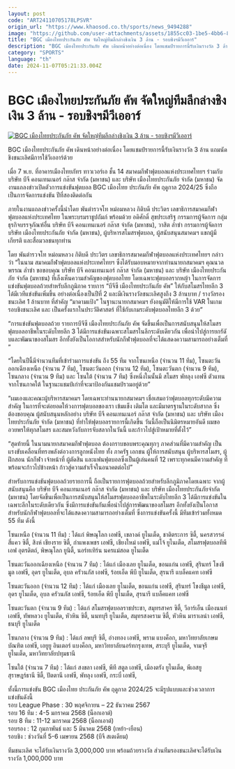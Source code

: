 ```yaml
---
layout: post
code: "ART24110705178LPSVR"
origin_url: "https://www.khaosod.co.th/sports/news_9494288"
image: "https://github.com/user-attachments/assets/1855cc03-1be5-4bb6-8c5d-0b1a80c66c69"
title: "BGC เมืองไทยประกันภัย คัพ จัดใหญ่ทีมลีกล่างชิงเงิน 3 ล้าน - รอบชิงฯมีวีเออาร์"
description: "BGC เมืองไทยประกันภัย คัพ เดินหน้าอย่างต่อเนื่อง โดยแชมป์รายการนี้รับเงินรางวัล 3 ล้าน แถมนัดชิงชนะเลิศมีการใช้วีเออาร์ด้วย"
category: "SPORTS"
language: "th"
date: 2024-11-07T05:21:33.004Z
---
```


# BGC เมืองไทยประกันภัย คัพ จัดใหญ่ทีมลีกล่างชิงเงิน 3 ล้าน - รอบชิงฯมีวีเออาร์

[![BGC เมืองไทยประกันภัย คัพ จัดใหญ่ทีมลีกล่างชิงเงิน 3 ล้าน - รอบชิงฯมีวีเออาร์](https://www.khaosod.co.th/wpapp/uploads/2024/11/BGC.jpg "BGC เมืองไทยประกันภัย คัพ จัดใหญ่ทีมลีกล่างชิงเงิน 3 ล้าน - รอบชิงฯมีวีเออาร์")](https://www.khaosod.co.th/wpapp/uploads/2024/11/BGC.jpg)

BGC เมืองไทยประกันภัย คัพ เดินหน้าอย่างต่อเนื่อง โดยแชมป์รายการนี้รับเงินรางวัล 3 ล้าน แถมนัดชิงชนะเลิศมีการใช้วีเออาร์ด้วย

เมื่อ 7 พ.ย. ที่อาคารเมืองไทยภัทร ทาวเวอร์เอ ชั้น 14 สมาคมกีฬาฟุตบอลแห่งประเทศไทยฯ ร่วมกับ บริษัท บีจี คอนเทนเนอร์ กล๊าส จำกัด (มหาชน) และ บริษัท เมืองไทยประกันภัย จำกัด (มหาชน) จัดงานแถลงข่าวเปิดตัวการแข่งขันฟุตบอล BGC เมืองไทย ประกันภัย คัพ ฤดูกาล 2024/25 ซึ่งถือเป็นการจัดการแข่งขัน ปีที่สองติดต่อกัน

ภายในงานแถลงข่าวครั้งนี้นำโดย พันตำรวจโท หม่อมหลวง กิติบดี ประวิตร เลขาธิการสมาคมกีฬาฟุตบอลแห่งประเทศไทย ในพระบรมราชูปถัมภ์ พร้อมด้วย อดิศักดิ์ สุขประเสริฐ กรรมการผู้จัดการ กลุ่มธุรกิจบรรจุภัณฑ์อื่น บริษัท บีจี คอนเทนเนอร์ กล๊าส จำกัด (มหาชน), วาสิต ล่ำซำ กรรมการผู้จัดการ บริษัท เมืองไทยประกันภัย จำกัด (มหาชน), ผู้บริหารสโมสรฟุตบอล, ผู้สนับสนุนสมาคมฯ แขกผู้มีเกียรติ และสื่อมวลชนทุกท่าน

โดย พันตำรวจโท หม่อมหลวง กิติบดี ประวิตร เลขาธิการสมาคมกีฬาฟุตบอลแห่งประเทศไทยฯ กล่าวว่า “ในนาม สมาคมกีฬาฟุตบอลแห่งประเทศไทยฯ ซึ่งได้รับมอบหมายจากท่านนายกสมาคมฯ คุณนวลพรรณ ล่ำซำ ขอขอบคุณ บริษัท บีจี คอนเทนเนอร์ กล๊าส จำกัด (มหาชน) และ บริษัท เมืองไทยประกันภัย จำกัด (มหาชน) ที่เล็งเห็นความสำคัญของฟุตบอลไทย โดยเฉพาะฟุตบอลรากหญ้า ในการจัดการแข่งขันฟุตบอลถ้วยสำหรับลีกภูมิภาค รายการ “บีจีซี เมืองไทยประกันภัย คัพ” ให้กับสโมสรไทยลีก 3 ได้มีเวทีแข่งขันเพิ่มขึ้น อย่างต่อเนื่องเป็นปีที่ 2 และมีเงินรางวัลชนะเลิศสูงถึง 3 ล้านบาท / รางวัลรองชนะเลิศ 1 ล้านบาท ที่สำคัญ “มาดามแป้ง” ในฐานะนายกสมาคมฯ ยังอนุมัติให้มีการใช้ VAR ในเกมรอบชิงชนะเลิศ และ เป็นครั้งแรกในประวัติศาสตร์ ที่ใช้กับเกมระดับฟุตบอลไทยลีก 3 ด้วย“

“การแข่งขันฟุตบอลถ้วย รายการบีจีซี เมืองไทยประกันภัย คัพ จัดขึ้นเพื่อเป็นการสนับสนุนให้สโมสรฟุตบอลอาชีพในระดับไทยลีก 3 ได้มีการแข่งขันเฉพาะสโมสรในลีกระดับเดียวกัน เพื่อนำไปสู่การยกรัดับและพัฒนาของสโมสร อีกทั้งยังเป็นโอกาสสำหรับนักกีฬาฟุตบอลที่จะได้แสดงความสามารถอย่างเต็มที่ ”

“โดยในปีนี้มีจำนวนทีมที่เข้าร่วมการแข่งขัน ถึง 55 ทีม จากโซนเหนือ (จำนวน 11 ทีม), โซนตะวันออกเฉียงเหนือ (จำนวน 7 ทีม), โซนตะวันออก (จำนวน 12 ทีม), โซนตะวันตก (จำนวน 9 ทีม), โซนกลาง (จำนวน 9 ทีม) และ โซนใต้ (จำนวน 7 ทีม) ซึ่งหนึ่งในนั้นมี สโมสร พัทลุง เอฟซี ตัวแทนจากโซนภาคใต้ ในฐานะแชมป์เก่าที่จะมาป้องกันแชมป์รวมอยู่ด้วย”

“ผมเองและคณะผู้บริหารสมาคมฯ โดยเฉพาะท่านนายกสมาคมฯ เชื่อเสมอว่าฟุตบอลทุกระดับมีความสำคัญ ในการที่จะต่อยอดให้วงการฟุตบอลของเรา เข้มแข็ง เติมโต และมีมาตรฐานในระดับสากล ซึ่งต้องขอบคุณ ผู้สนับสนุนหลักอย่าง บริษัท บีจี คอนเทนเนอร์ กล๊าส จำกัด (มหาชน) และ บริษัท เมืองไทยประกันภัย จำกัด (มหาชน) ที่ทำให้ฟุตบอลรายการนี้เกิดขึ้น วันนี้ถือเป็นนิมิตรหมายอันดี ผมขออวยพรให้ทุกสโมสร และสมหวังกับการจับสลากในวันนี้ และก้าวไปสู่เป้าหมายที่ตั้งไว้”

“สุดท้ายนี้ ในนามนายกสมาคมกีฬาฟุตบอล ต้องกราบขอบพระคุณทุกๆ ภาคส่วนที่มีความสำคัญ เป็นแรงขับเคลื่อนที่ทรงพลังต่อวงการลูกหนังไทย ทั้ง ภาครัฐ เอกชน ผู้ให้การสนับสนุน ผู้บริหารสโมสร, ผู้ฝึกสอน นักกีฬา เจ้าหน้าที่ ผู้ตัดสิน และแฟนฟุตบอลซึ่งเป็นผู้เล่นคนที่ 12 เพราะทุกคนมีความสำคัญ ที่พร้อมจะก้าวไปข้างหน้า ก้าวสู่ความสำเร็จในอนาคตต่อไป”

สำหรับการแข่งขันฟุตบอลถ้วยรายการนี้ ถือเป็นรายการฟุตบอลถ้วยสำหรับลีกภูมิภาคโดยเฉพาะ จากผู้สนับสนุนคือ บริษัท บีจี คอนเทนเนอร์ กล๊าส จำกัด (มหาชน) และ บริษัท เมืองไทยประกันภัยจำกัด (มหาชน) โดยจัดขึ้นเพื่อเป็นการสนับสนุนให้สโมสรฟุตบอลอาชีพในระดับไทยลีก 3 ได้มีการแข่งขันในเฉพาะลีกในระดับเดียวกัน ซึ่งมีการแข่งขันกันเพื่อนำไปสู่การพัฒนาของสโมสร อีกทั้งยังเป็นโอกาสสำหรับนักกีฬาฟุตบอลที่จะได้แสดงความสามารถอย่างเต็มที่ ซึ่งการแข่งขันครั้งนี้ มีทีมเข้าร่วมทั้งหมด 55 ทีม ดังนี้

โซนเหนือ (จำนวน 11 ทีม) : ได้แก่ พิษณุโลก เอฟซี, เขลางค์ ยูไนเต็ด, ชาติตระการ ซิตี้, นครสวรรค์ สี่แคว ซิตี้, สิงห์ เชียงราย ซิตี้, กำแพงเพชร เอฟซี, เชียงใหม่ เอฟซี, แม่โจ้ ยูไนเต็ด, สโมสรฟุตบอลทีพีเอฟ อุตรดิตถ์, พิษณุโลก ยูนิตี้, นอร์ทเทิร์น นครแม่สอด ยูไนเต็ด

โซนตะวันออกเฉียงเหนือ (จำนวน 7 ทีม) : ได้แก่ เมืองเลย ยูไนเต็ด, ขอนแก่น เอฟซี, สุรินทร์ โขงชีมูล เอฟซี, อุดร ยูไนเต็ด, อุบล ครัวนภัส เอฟซี, ร้อยเอ็ด พีบี ยูไนเต็ด, สุรนารี แบล็คแคท เอฟซี

โซนตะวันออก (จำนวน 12 ทีม) : ได้แก่ เมืองเลย ยูไนเต็ด, ขอนแก่น เอฟซี, สุรินทร์ โขงชีมูล เอฟซี, อุดร ยูไนเต็ด, อุบล ครัวนภัส เอฟซี, ร้อยเอ็ด พีบี ยูไนเต็ด, สุรนารี แบล็คแคท เอฟซี

โซนตะวันตก (จำนวน 9 ทีม) : ได้แก่ สโมสรฟุตบอลราชประชา, สมุทรสาคร ซิตี้, วีอาร์เอ็น เมืองนนท์ เอฟซี, ทัพหลวง ยูไนเต็ด, หัวหิน ซิตี้, นนทบุรี ยูไนเต็ด, สมุทรสงคราม ซิตี้, หัวหิน มาราเลน่า เอฟซี, ธนบุรี ยูไนเต็ด

โซนกลาง (จำนวน 9 ทีม) : ได้แก่ ลพบุรี ซิตี้, อ่างทอง เอฟซี, พราม แบงค็อก, มหาวิทยาลัยเกษมบัณฑิต เอฟซี, เอยูยู อินเตอร์ แบงค็อก, มหาวิทยาลัยนอร์ทกรุงเทพ, สระบุรี ยูไนเต็ด, จามจุรี ยูไนเต็ด, มหาวิทยาลัยปทุมธานี

โซนใต้ (จำนวน 7 ทีม) : ได้แก่ สงขลา เอฟซี, พีที สตูล เอฟซี, เมืองตรัง ยูไนเต็ด, พีเอสยู สุราษฎร์ธานี ซิตี้, ปัตตานี เอฟซี, พัทลุง เอฟซี, กระบี่ เอฟซี,

ทั้งนี้การแข่งขัน BGC เมืองไทย ประกันภัย คัพ ฤดูกาล 2024/25 จะมีรูปแบบและช่วงเวลาการแข่งขันดังนี้  
รอบ League Phase : 30 พฤศจิกายน – 22 ธันวาคม 2567  
รอบ 16 ทีม : 4-5 มกราคม 2568 (น็อกเอาต์)  
รอบ 8 ทีม : 11-12 มกราคม 2568 (น็อกเอาต์)  
รอบรอง : 12 กุมภาพันธ์ และ 5 มีนาคม 2568 (เหย้า-เยือน)  
รอบชิง : ช่วงวันที่ 5-6 เมษายน 2568 (บีจี สเตเดียม)

ทีมชนะเลิศ จะได้รับเงินรางวัล 3,000,000 บาท พร้อมถ้วยรางวัล ส่วนทีมรองชนะเลิศจะได้รับเงินรางวัล 1,000,000 บาท